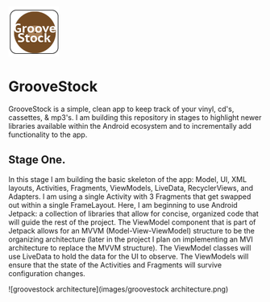 ![groovestock logo](images/groovestock_logo.png)
# GrooveStock
GrooveStock is a simple, clean app to keep track of your vinyl, cd's, cassettes, & mp3's. I am building this repository in stages to highlight newer libraries available within the Android ecosystem and to incrementally add functionality to the app.

## Stage One.
In this stage I am building the basic skeleton of the app: Model, UI, XML layouts, Activities, Fragments, ViewModels, LiveData, RecyclerViews, and Adapters. I am using a single Activity with 3 Fragments that get swapped out within a single FrameLayout. Here, I am beginning to use Android Jetpack: a collection of libraries that allow for concise, organized code that will guide the rest of the project. The ViewModel component that is part of Jetpack allows for an MVVM (Model-View-ViewModel) structure to be the organizing architecture (later in the project I plan on implementing an MVI architecture to replace the MVVM structure). The ViewModel classes will use LiveData to hold the data for the UI to observe. The ViewModels will ensure that the state of the Activities and Fragments will survive configuration changes.

![groovestock architecture](images/groovestock architecture.png)
